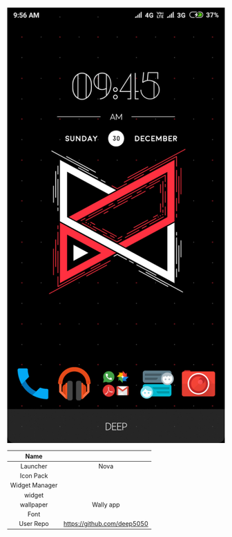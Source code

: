 
![alt](./1.png)

| Name  |   |
|:-:|:-:|
| Launcher  | Nova  |
| Icon Pack  |  |
|Widget Manager   |  |
|  widget |  |
| wallpaper  | Wally app   |
| Font  |
|User Repo| https://github.com/deep5050 |
